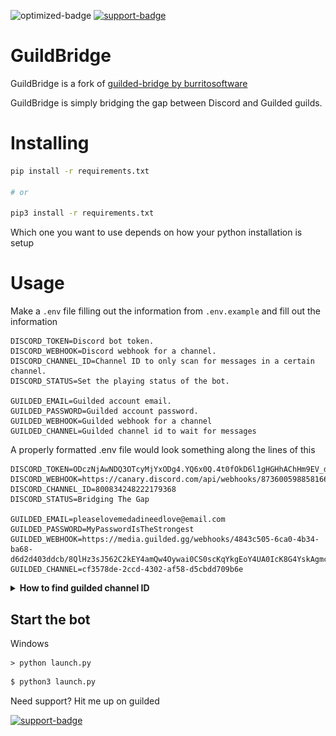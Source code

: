<!--- Badges --->
![optimized-badge] [![support-badge]][support]

# GuildBridge
GuildBridge is a fork of [guilded-bridge by burritosoftware](https://github.com/WiiLink24/guilded-bridge)

GuildBridge is simply bridging the gap between Discord and Guilded guilds.

# Installing
```bash
pip install -r requirements.txt

# or 

pip3 install -r requirements.txt
```
Which one you want to use depends on how your python installation is setup

# Usage
Make a `.env` file filling out the information from `.env.example` and fill out the information

    DISCORD_TOKEN=Discord bot token.
    DISCORD_WEBHOOK=Discord webhook for a channel.
    DISCORD_CHANNEL_ID=Channel ID to only scan for messages in a certain channel.
    DISCORD_STATUS=Set the playing status of the bot.

    GUILDED_EMAIL=Guilded account email.
    GUILDED_PASSWORD=Guilded account password.
    GUILDED_WEBHOOK=Guilded webhook for a channel
    GUILDED_CHANNEL=Guilded channel id to wait for messages 


A properly formatted .env file would look something along the lines of this
    
    DISCORD_TOKEN=ODczNjAwNDQ3OTcyMjYxODg4.YQ6x0Q.4t0fOkD6l1gHGHhAChHm9EV_dD0
    DISCORD_WEBHOOK=https://canary.discord.com/api/webhooks/873600598858166312/8dd4NjmOMfkgSlcmvvfNPv3lq6mir9AoVlksL899xbFgs_uys2oki_4hJFoAwlUm3wHh
    DISCORD_CHANNEL_ID=800834248222179368
    DISCORD_STATUS=Bridging The Gap

    GUILDED_EMAIL=pleaselovemedadineedlove@email.com
    GUILDED_PASSWORD=MyPasswordIsTheStrongest
    GUILDED_WEBHOOK=https://media.guilded.gg/webhooks/4843c505-6ca0-4b34-ba68-d6d2d403ddcb/8QlHz3sJ562C2kEY4amQw4Oywai0CS0scKqYkgEoY4UA0IcK8G4YskAgmc0O0EqgooMac0IQOUE2a2g8AyMmYa
    GUILDED_CHANNEL=cf3578de-2ccd-4302-af58-d5cbdd709b6e

<details>
<summary>
    <strong>How to find guilded channel ID</strong>
</summary>
    Right click on the channel and select copy link
    ![](https://github.com/GoByeBye/GuildBridge/blob/master/assets/copylink.gif)
    
    
<strong>Example</strong>
`https://www.guilded.gg/Disco-Support/groups/WD5nXJEd/channels/cf3578de-2ccd-4302-af58-d5cbdd709b6e/chat`
Becomes 
`cf3578de-2ccd-4302-af58-d5cbdd709b6e`
</details>

## Start the bot
Windows
```batch
> python launch.py
```

```bash
$ python3 launch.py
```

Need support? Hit me up on guilded

[![support-badge]][support]




<!-- Previews --->
[copylink]: https://github.com/GoByeBye/GuildBridge/assets/copylink.gif

<!--- Badges code --->

[optimized-badge]: https://i.imgur.com/lmiLNGi.png

[support]: https://www.guilded.gg/i/jpLJ5xJ2?cid=cf3578de-2ccd-4302-af58-d5cbdd709b6e&intent=chat
[support-badge]: https://i.imgur.com/17tyFkX.png